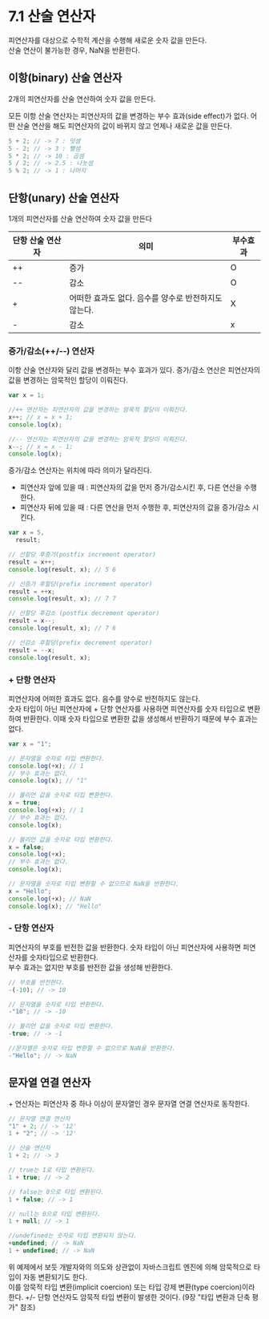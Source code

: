 # 7.1 산술 연산자

피연산자를 대상으로 수학적 계산을 수행해 새로운 숫자 값을 만든다.  
산술 연산이 불가능한 경우, NaN을 반환한다.

## 이항(binary) 산술 연산자

2개의 피연산자를 산술 연산하여 숫자 값을 만든다.

모든 이항 산술 연산자는 피연산자의 값을 변경하는 부수 효과(side effect)가 없다. 어떤 산술 연산을 해도 피연산자의 값이 바뀌지 않고 언제나 새로운 값을 만든다.

```js
5 + 2; // -> 7 : 덧셈
5 - 2; // -> 3 : 뺄샘
5 * 2; // -> 10 : 곱셈
5 / 2; // -> 2.5 : 나눗셈
5 % 2; // -> 1 : 나머지
```

## 단항(unary) 산술 연산자

1개의 피연산자를 산술 연산하여 숫자 값을 만든다

| 단항 산술 연산자 | 의미                                                 | 부수효과 |
| ---------------- | ---------------------------------------------------- | -------- |
| ++               | 증가                                                 | O        |
| --               | 감소                                                 | O        |
| +                | 어떠한 효과도 없다. 음수를 양수로 반전하지도 않는다. | X        |
| -                | 감소                                                 | x        |

### 증가/감소(++/--) 연산자

이항 산술 연산자와 달리 값을 변경하는 부수 효과가 있다. 증가/감소 연산은 피연산자의 값을 변경하는 암묵적인 할당이 이뤄진다.

```js
var x = 1;

//++ 연산자는 피연산자의 값을 변경하는 암묵적 할당이 이뤄진다.
x++; // x = x + 1;
console.log(x);

//-- 연산자는 피연산자의 값을 변경하는 암묵적 할당이 이뤄진다.
x--; // x = x - 1;
console.log(x);
```

증가/감소 연산자는 위치에 따라 의미가 달라진다.

- 피연산자 앞에 있을 때 : 피연산자의 값을 먼저 증가/감소시킨 후, 다른 연산을 수행한다.
- 피연산자 뒤에 있을 때 : 다른 연산을 먼저 수행한 후, 피연산자의 값을 증가/감소 시킨다.

```js
var x = 5,
  result;

// 선할당 후증가(postfix increment operator)
result = x++;
console.log(result, x); // 5 6

// 선증가 후할당(prefix increment operator)
result = ++x;
console.log(result, x); // 7 7

// 선할당 후감소 (postfix decrement operator)
result = x--;
console.log(result, x); // 7 6

// 선감소 후할당(prefix decrement operator)
result = --x;
console.log(result, x);
```

### + 단항 연산자

피연산자에 어떠한 효과도 없다. 음수를 양수로 반전하지도 않는다.  
숫자 타입이 아닌 피연산자에 + 단항 연산자를 사용하면 피연산자를 숫자 타입으로 변환하여 반환한다. 이때 숫자 타입으로 변환한 값을 생성해서 반환하기 때문에 부수 효과는 없다.

```js
var x = "1";

// 문자열을 숫자로 타입 변환한다.
console.log(+x); // 1
// 부수 효과는 없다.
console.log(x); // "1"

// 불리언 값을 숫자로 타입 뼌환한다.
x = true;
console.log(+x); // 1
// 부수 효과는 없다.
console.log(x);

// 불리언 값을 숫자로 타입 변환한다.
x = false;
console.log(+x);
// 부수 효과는 없다.
console.log(x);

// 문자열을 숫자로 타입 뼌환할 수 없으므로 NaN을 반환한다.
x = "Hello";
console.log(+x); // NaN
console.log(x); // "Hello"
```

### - 단항 연산자

피연산자의 부호를 반전한 값을 반환한다.
숫자 타입이 아닌 피연산자에 사용하면 피연산자를 숫자타입으로 반환한다.  
부수 효과는 없지만 부호를 반전한 값을 생성해 반환한다.

```js
// 부호를 반전한다.
-(-10); // -> 10

// 문자열을 숫자로 타입 변환한다.
-"10"; // -> -10

// 불리언 값을 숫자로 타입 변환한다.
-true; // -> -1

//문자열은 숫자로 타입 변환할 수 없으므로 NaN을 반환한다.
-"Hello"; // -> NaN
```

## 문자열 연결 연산자

\+ 연산자는 피연산자 중 하나 이상이 문자열인 경우 문자열 연결 연산자로 동작한다.

```js
// 문자열 연결 연산자
"1" + 2; // -> '12'
1 + "2"; // -> '12'

// 산술 연산자
1 + 2; // -> 3

// true는 1로 타입 변환된다.
1 + true; // -> 2

// false는 0으로 타입 변환된다.
1 + false; // -> 1

// null는 0으로 타입 변환된다.
1 + null; // -> 1

//undefined는 숫자로 타입 변환되지 않는다.
+undefined; // -> NaN
1 + undefined; // -> NaN
```

위 예제에서 보듯 개발자와의 의도와 상관없이 자바스크립트 엔진에 의해 암묵적으로 타입이 자동 변환되기도 한다.  
이를 암묵적 타입 변환(implicit coercion) 또는 타입 강제 변환(type coercion)이라 한다. +/- 단항 연산자도 암묵적 타입 변환이 발생한 것이다. (9장 "타입 변환과 단축 평가" 참조)
